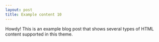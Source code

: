 ```yaml
---
layout: post
title: Example content 10
---
```



<div class="message">
  Howdy! This is an example blog post that shows several types of HTML content supported in this theme.
</div>